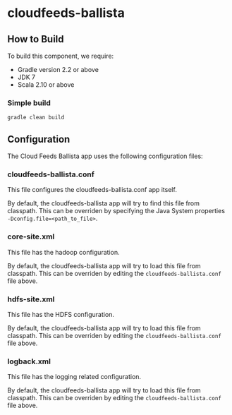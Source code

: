 cloudfeeds-ballista
==========================



## How to Build
To build this component, we require:
* Gradle version 2.2 or above
* JDK 7
* Scala 2.10 or above


### Simple build
```
gradle clean build
```

## Configuration

The Cloud Feeds Ballista app uses the following configuration files:

### cloudfeeds-ballista.conf
This file configures the cloudfeeds-ballista.conf app itself. 

By default, the cloudfeeds-ballista app will try to find this file from classpath. This can be overriden by specifying the Java System properties ```-Dconfig.file=<path_to_file>```.

### core-site.xml
This file has the hadoop configuration.

By default, the cloudfeeds-ballista app will try to load this file from classpath. This can be overriden by editing the ```cloudfeeds-ballista.conf``` file above.

### hdfs-site.xml
This file has the HDFS configuration.

By default, the cloudfeeds-ballista app will try to load this file from classpath. This can be overriden by editing the ```cloudfeeds-ballista.conf``` file above.

### logback.xml
This file has the logging related configuration.

By default, the cloudfeeds-ballista app will try to load this file from classpath. This can be overriden by editing the ```cloudfeeds-ballista.conf``` file above.
